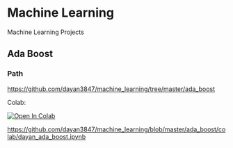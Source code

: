 # Machine Learning
Machine Learning Projects

## Ada Boost

### Path

https://github.com/dayan3847/machine_learning/tree/master/ada_boost

Colab:

<a href="https://colab.research.google.com/github/dayan3847/machine_learning/blob/dev%2Fada_boost/ada_boost/colab/dayan_ada_boost.ipynb" target="_parent"><img src="https://colab.research.google.com/assets/colab-badge.svg" alt="Open In Colab"/></a> 

https://github.com/dayan3847/machine_learning/blob/master/ada_boost/colab/dayan_ada_boost.ipynb
